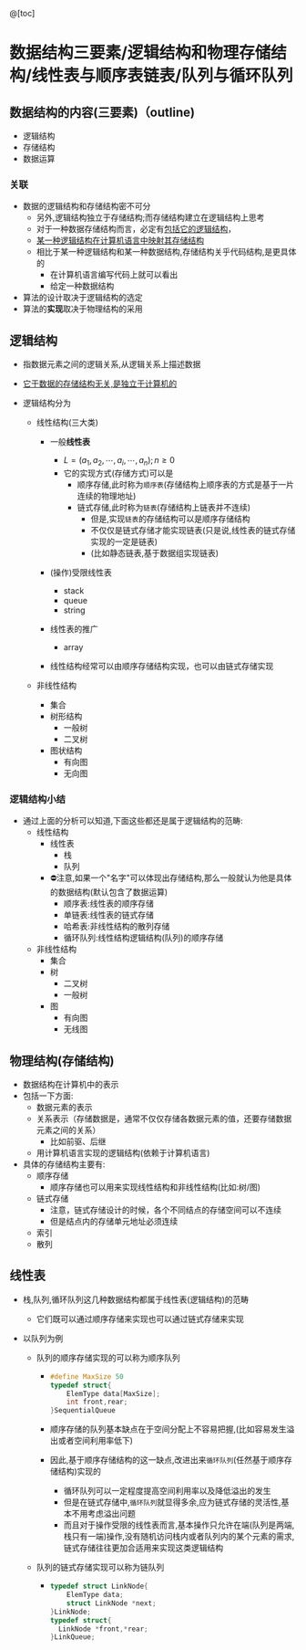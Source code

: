 @[toc]
# 数据结构三要素/逻辑结构和物理存储结构/线性表与顺序表链表/队列与循环队列



##  数据结构的内容(三要素)（outline)

- 逻辑结构
- 存储结构
- 数据运算

### 关联

- 数据的逻辑结构和存储结构密不可分
  - 另外,逻辑结构独立于存储结构;而存储结构建立在逻辑结构上思考
  - 对于一种数据存储结构而言，必定有<u>包括它的逻辑结构</u>，
  - <u>某一种逻辑结构在计算机语言中映射其存储结构</u>
  - 相比于某一种逻辑结构和某一种数据结构,存储结构关乎代码结构,是更具体的
    - 在计算机语言编写代码上就可以看出
    - 给定一种数据结构
- 算法的设计取决于逻辑结构的选定
- 算法的**实现**取决于物理结构的采用

## 逻辑结构

- 指数据元素之间的逻辑关系,从逻辑关系上描述数据

- <u>它于数据的存储结构无关,是独立于计算机的</u>

- 逻辑结构分为

  - 线性结构(三大类)

    - 一般**线性表**

      - $L=(a_1,a_2,\cdots,a_i,\cdots,a_n);n\geqslant0$
      - 它的实现方式(存储方式)可以是
        - 顺序存储,此时称为`顺序表`(存储结构上顺序表的方式是基于一片连续的物理地址)
        - 链式存储,此时称为`链表`(存储结构上链表并不连续)
          - 但是,实现`链表`的存储结构可以是顺序存储结构
          - 不仅仅是链式存储才能实现链表(只是说,线性表的链式存储实现的一定是链表)
          - (比如静态链表,基于数据组实现链表)

    - (操作)受限线性表

      - stack
      - queue
      - string

    - 线性表的推广

      - array

    - 线性结构经常可以由顺序存储结构实现，也可以由链式存储实现

      

  - 非线性结构

    - 集合
    - 树形结构
      - 一般树
      - 二叉树
    - 图状结构
      - 有向图
      - 无向图

### 逻辑结构小结

- 通过上面的分析可以知道,下面这些都还是属于逻辑结构的范畴:
  - 线性结构
    - 线性表
      - 栈
      - 队列
    - ⛔注意,如果一个"名字"可以体现出存储结构,那么一般就认为他是具体的数据结构(默认包含了数据运算)
      - 顺序表:线性表的顺序存储
      - 单链表:线性表的链式存储
      - 哈希表:非线性结构的散列存储
      - 循环队列:线性结构逻辑结构(队列)的顺序存储
  - 非线性结构
    - 集合
    - 树
      - 二叉树
      - 一般树
    - 图
      - 有向图
      - 无线图

## 物理结构(存储结构)

- 数据结构在计算机中的表示
- 包括一下方面:
  - 数据元素的表示
  - 关系表示（存储数据是，通常不仅仅存储各数据元素的值，还要存储数据元素之间的关系）
    - 比如前驱、后继 
  - 用计算机语言实现的逻辑结构(依赖于计算机语言)
- 具体的存储结构主要有:
  - 顺序存储
    - 顺序存储也可以用来实现线性结构和非线性结构(比如:树/图)
  - 链式存储
    - 注意，链式存储设计的时候，各个不同结点的存储空间可以不连续
    - 但是结点内的存储单元地址必须连续
  - 索引
  - 散列

## 线性表

- 栈,队列,循环队列这几种数据结构都属于线性表(逻辑结构)的范畴

  - 它们既可以通过顺序存储来实现也可以通过链式存储来实现

- 以队列为例

  - 队列的顺序存储实现的可以称为顺序队列

    - ```c
      #define MaxSize 50
      typedef struct{
          ElemType data[MaxSize];
          int front,rear;
      }SequentialQueue
      ```

      

    - 顺序存储的队列基本缺点在于空间分配上不容易把握,(比如容易发生溢出或者空间利用率低下)

    - 因此,基于顺序存储结构的这一缺点,改进出来`循环队列`(任然基于顺序存储结构)实现的

      - 循环队列可以一定程度提高空间利用率以及降低溢出的发生
      - 但是在链式存储中,`循环队列`就显得多余,应为链式存储的灵活性,基本不用考虑溢出问题
      - 而且对于操作受限的线性表而言,基本操作只允许在端(队列是两端,栈只有一端)操作,没有随机访问栈内或者队列内的某个元素的需求,链式存储往往更加合适用来实现这类逻辑结构

  - 队列的链式存储实现可以称为链队列

    - ```c
      typedef struct LinkNode{
          ElemType data;
          struct LinkNode *next;
      }LinkNode;
      typedef struct{
      	LinkNode *front,*rear;
      }LinkQueue;
      ```

      

